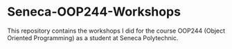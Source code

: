 # Seneca-OOP244-Workshops
This repository contains the workshops I did for the course OOP244 (Object Oriented Programming) as a student at Seneca Polytechnic.
